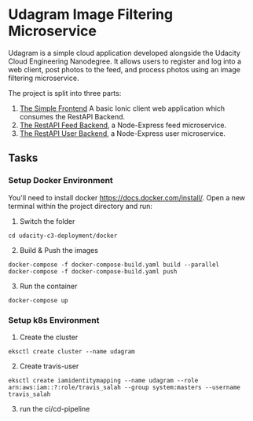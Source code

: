 # Udagram Image Filtering Microservice

Udagram is a simple cloud application developed alongside the Udacity Cloud Engineering Nanodegree. It allows users to register and log into a web client, post photos to the feed, and process photos using an image filtering microservice.

The project is split into three parts:
1. [The Simple Frontend](/udacity-c3-frontend)
A basic Ionic client web application which consumes the RestAPI Backend. 
2. [The RestAPI Feed Backend](/udacity-c3-restapi-feed), a Node-Express feed microservice.
3. [The RestAPI User Backend](/udacity-c3-restapi-user), a Node-Express user microservice.

## Tasks
### Setup Docker Environment
You'll need to install docker https://docs.docker.com/install/. Open a new terminal within the project directory and run:
1. Switch the folder
```$xslt
cd udacity-c3-deployment/docker
```
2. Build & Push the images
```$xslt
docker-compose -f docker-compose-build.yaml build --parallel
docker-compose -f docker-compose-build.yaml push
```
3. Run the container
```$xslt
docker-compose up
```
### Setup k8s Environment
1. Create the cluster
```$xslt
eksctl create cluster --name udagram
```

2. Create travis-user
```$xslt
eksctl create iamidentitymapping --name udagram --role arn:aws:iam::?:role/travis_salah --group system:masters --username travis_salah
```

3. run the ci/cd-pipeline
